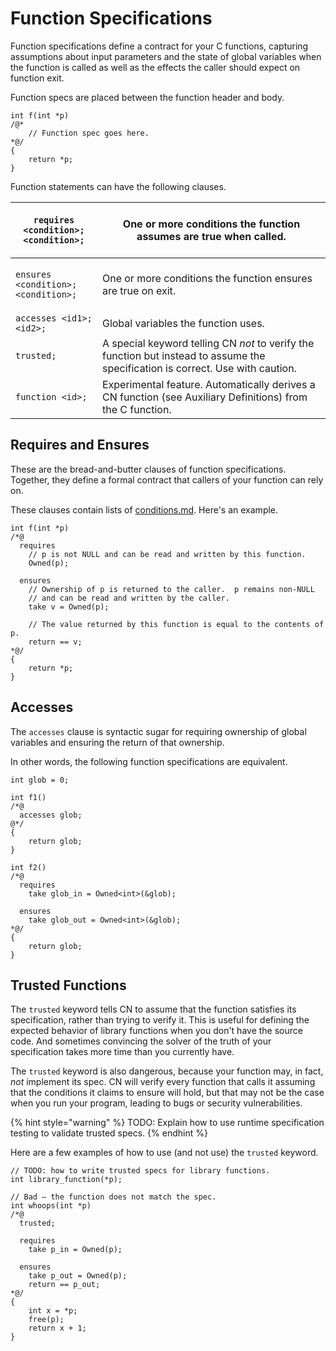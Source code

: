 # Function Specifications

Function specifications define a contract for your C functions, capturing assumptions about input parameters and the state of global variables when the function is called as well as the effects the caller should expect on function exit.

Function specs are placed between the function header and body.

```
int f(int *p)
/@*
    // Function spec goes here.
*@/
{
    return *p;
}
```

Function statements can have the following clauses.

| <p><code>requires</code><br>  <code>&#x3C;condition>;</code><br>  <code>&#x3C;condition>;</code></p> | One or more conditions the function assumes are true when called.                                                                |
| ---------------------------------------------------------------------------------------------------- | -------------------------------------------------------------------------------------------------------------------------------- |
| <p><code>ensures</code><br>  <code>&#x3C;condition>;</code><br>  <code>&#x3C;condition>;</code></p>  | One or more conditions the function ensures are true on exit.                                                                    |
| `accesses <id1>; <id2>;`                                                                             | Global variables the function uses.                                                                                              |
| `trusted;`                                                                                           | A special keyword telling CN _not_ to verify the function but instead to assume the specification is correct.  Use with caution. |
| `function <id>;`                                                                                     | Experimental feature.  Automatically derives a CN function (see Auxiliary Definitions) from the C function.                      |

## Requires and Ensures

These are the bread-and-butter clauses of function specifications.  Together, they define a formal contract that callers of your function can rely on.

These clauses contain lists of [conditions.md](../conditions.md "mention").  Here's an example.

```
int f(int *p)
/*@
  requires
    // p is not NULL and can be read and written by this function.
    Owned(p);

  ensures
    // Ownership of p is returned to the caller.  p remains non-NULL
    // and can be read and written by the caller. 
    take v = Owned(p);

    // The value returned by this function is equal to the contents of p.
    return == v;
*@/
{
    return *p;
}
```

## Accesses

The `accesses` clause is syntactic sugar for requiring ownership of global variables and ensuring the return of that ownership.

In other words, the following function specifications are equivalent.

```
int glob = 0;

int f1()
/*@
  accesses glob;
@*/
{
    return glob;
}

int f2()
/*@
  requires
    take glob_in = Owned<int>(&glob);

  ensures
    take glob_out = Owned<int>(&glob);
*@/
{
    return glob;
}
```

## Trusted Functions

The `trusted` keyword tells CN to assume that the function satisfies its specification, rather than trying to verify it.  This is useful for defining the expected behavior of library functions when you don't have the source code.  And sometimes convincing the solver of the truth of your specification takes more time than you currently have.

The `trusted` keyword is also dangerous, because your function may, in fact, _not_ implement its spec.  CN will verify every function that calls it assuming that the conditions it claims to ensure will hold, but that may not be the case when you run your program, leading to bugs or security vulnerabilities.

{% hint style="warning" %}
TODO: Explain how to use runtime specification testing to validate trusted specs.
{% endhint %}

Here are a few examples of how to use (and not use) the `trusted` keyword.

```
// TODO: how to write trusted specs for library functions.
int library_function(*p);

// Bad – the function does not match the spec. 
int whoops(int *p)
/*@
  trusted;

  requires
    take p_in = Owned(p);

  ensures
    take p_out = Owned(p);
    return == p_out;
*@/
{
    int x = *p;
    free(p);
    return x + 1;
}
```
